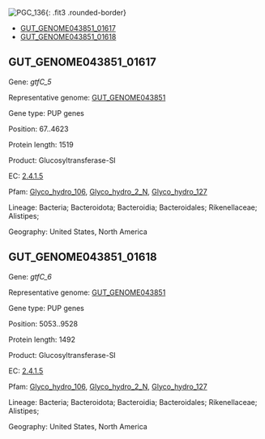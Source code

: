 ![PGC_136](../static/images/Clusters_figure/PGC_136.jpg){: .fit3 .rounded-border}

<ul id="myTab" class="nav nav-tabs">
  <li class="active">
        <a href="#tab1" data-toggle="tab">GUT_GENOME043851_01617</a>
  </li>
<li><a href="#tab2" data-toggle="tab">GUT_GENOME043851_01618</a></li>
</ul>

<div id="myTabContent" class="tab-content">
  <div class="tab-pane fade in active" id="tab1">

<h2 id="GUT_GENOME043851_01617">GUT_GENOME043851_01617</h2>
<p>Gene: <em>gtfC_5</em>
<p>Representative genome: <a href="https://www.ebi.ac.uk/metagenomics/genomes/MGYG-HGUT-02007">GUT_GENOME043851</a></p>
<p>Gene type: PUP genes</p>
<p>Position: 67..4623</p>
<p>Protein length: 1519</p>
<p>Product: Glucosyltransferase-SI</p>
<p>EC: <a href="https://www.brenda-enzymes.org/enzyme.php?ecno=2.4.1.5">2.4.1.5</a></p>
<p>Pfam: <a href="http://pfam.xfam.org/family/Glyco_hydro_106">Glyco_hydro_106</a>, <a href="http://pfam.xfam.org/family/Glyco_hydro_2_N">Glyco_hydro_2_N</a>, <a href="http://pfam.xfam.org/family/Glyco_hydro_127">Glyco_hydro_127</a></p>
<p>Lineage: Bacteria; Bacteroidota; Bacteroidia; Bacteroidales; Rikenellaceae; Alistipes; </p>
<p>Geography: United States, North America</p>
  </div>

  <div class="tab-pane fade" id="tab2">

<h2 id="GUT_GENOME043851_01618">GUT_GENOME043851_01618</h2>
<p>Gene: <em>gtfC_6</em></p>
<p>Representative genome: <a href="https://www.ebi.ac.uk/metagenomics/genomes/MGYG-HGUT-02007">GUT_GENOME043851</a></p>
<p>Gene type: PUP genes</p>
<p>Position: 5053..9528</p>
<p>Protein length: 1492</p>
<p>Product: Glucosyltransferase-SI</p>
<p>EC: <a href="https://www.brenda-enzymes.org/enzyme.php?ecno=2.4.1.5">2.4.1.5</a></p>
<p>Pfam: <a href="http://pfam.xfam.org/family/Glyco_hydro_106">Glyco_hydro_106</a>, <a href="http://pfam.xfam.org/family/Glyco_hydro_2_N">Glyco_hydro_2_N</a>, <a href="http://pfam.xfam.org/family/Glyco_hydro_127">Glyco_hydro_127</a></p>
<p>Lineage: Bacteria; Bacteroidota; Bacteroidia; Bacteroidales; Rikenellaceae; Alistipes; </p>
<p>Geography: United States, North America</p>

  </div>
</div>
